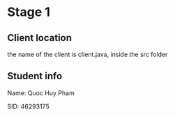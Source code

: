 # Stage 1
## Client location
the name of the client is client.java, inside the src folder
## Student info
Name: Quoc Huy Pham

SID: 46293175 
